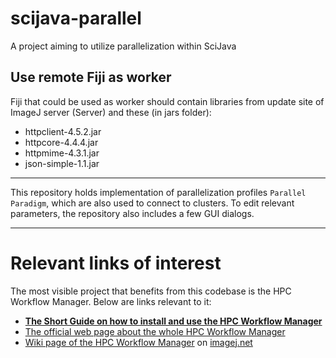 # scijava-parallel
A project aiming to utilize parallelization within SciJava

## Use remote Fiji as worker

Fiji that could be used as worker should contain libraries from update site of ImageJ server (Server) and these (in jars folder):
* httpclient-4.5.2.jar 
* httpcore-4.4.4.jar 
* httpmime-4.3.1.jar
* json-simple-1.1.jar

-------
This repository holds implementation of parallelization profiles `Parallel Paradigm`, which are also used to connect to clusters.
To edit relevant parameters, the repository also includes a few GUI dialogs.

-------
# Relevant links of interest
The most visible project that benefits from this codebase is the HPC Workflow Manager.
Below are links relevant to it:

- [__The Short Guide on how to install and use the HPC Workflow Manager__](https://github.com/fiji-hpc/parallel-macro/wiki/Short-Guide)
- [The official web page about the whole HPC Workflow Manager](https://fiji-hpc.github.io/hpc-parallel-tools/)
- [Wiki page of the HPC Workflow Manager](https://imagej.net/HPC_Workflow_Manager) on [imagej.net](https://imagej.net/)
